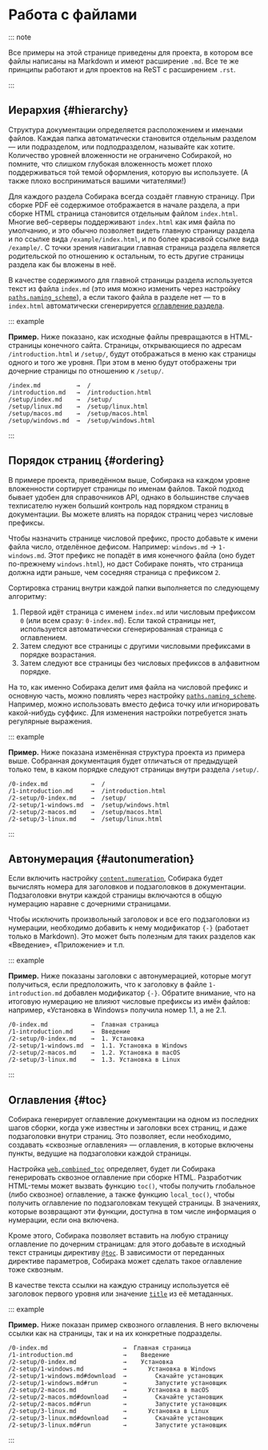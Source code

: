 # Работа с файлами

::: note

Все примеры на этой странице приведены для проекта, в котором все файлы написаны на Markdown и имеют расширение `.md`. Все те же принципы работают и для проектов на ReST с расширением `.rst`.

:::

## Иерархия {#hierarchy}

Структура документации определяется расположением и именами файлов. Каждая папка автоматически становится отдельным разделом — или подразделом, или подподразделом, называйте как хотите. Количество уровней вложенности не ограничено Собиракой, но помните, что слишком глубокая вложенность может плохо поддерживаться той темой оформления, которую вы используете. (А также плохо восприниматься вашими читателями!)

Для каждого раздела Собирака всегда создаёт главную страницу. При сборке PDF её содержимое отображается в начале раздела, а при сборке HTML страница становится отдельным файлом `index.html`. Многие веб-серверы поддерживают `index.html` как имя файла по умолчанию, и это обычно позволяет видеть главную страницу раздела и по ссылке вида `/example/index.html`, и по более красивой ссылке вида `/example/`. С точки зрения навигации главная страница раздела является родительской по отношению к остальным, то есть другие страницы раздела как бы вложены в неё.

В качестве содержимого для главной страницы раздела используется текст из файла `index.md` (это имя можно изменить через настройку [`paths.naming_scheme`](../reference/configuration.md#paths.naming_scheme)), а если такого файла в разделе нет — то в `index.html` автоматически сгенерируется [оглавление раздела](#toc).

::: example

**Пример.** Ниже показано, как исходные файлы превращаются в HTML-страницы конечного сайта. Страницы, открывающиеся по адресам `/introduction.html` и `/setup/`, будут отображаться в меню как страницы одного и того же уровня. При этом в меню будут отображены три дочерние страницы по отношению к `/setup/`.

```
/index.md          →  /
/introduction.md   →  /introduction.html
/setup/index.md    →  /setup/
/setup/linux.md    →  /setup/linux.html
/setup/macos.md    →  /setup/macos.html
/setup/windows.md  →  /setup/windows.html
```

:::

## Порядок страниц {#ordering}

В примере проекта, приведённом выше, Собирака на каждом уровне вложенности сортирует страницы по именам файлов. Такой подход бывает удобен для справочников API, однако в большинстве случаев техписателю нужен больший контроль над порядком страниц в документации. Вы можете влиять на порядок страниц через числовые префиксы.

Чтобы назначить странице числовой префикс, просто добавьте к имени файла число, отделённое дефисом. Например: `windows.md` → `1-windows.md`. Этот префикс не попадёт в имя конечного файла (оно будет по-прежнему `windows.html`), но даст Собираке понять, что страница должна идти раньше, чем соседняя страница с префиксом `2`.

Сортировка страниц внутри каждой папки выполняется по следующему алгоритму:

1. Первой идёт страница с именем `index.md` или числовым префиксом `0` (или всем сразу: `0-index.md`). Если такой страницы нет, используется автоматически сгенерированная страница с оглавлением.
2. Затем следуют все страницы с другими числовыми префиксами в порядке возрастания.
3. Затем следуют все страницы без числовых префиксов в алфавитном порядке.

На то, как именно Собирака делит имя файла на числовой префикс и основную часть, можно повлиять через настройку [`paths.naming_scheme`](../reference/configuration.md#paths.naming_scheme). Например, можно использовать вместо дефиса точку или игнорировать какой-нибудь суффикс. Для изменения настройки потребуется знать регулярные выражения.

::: example

**Пример.** Ниже показана изменённая структура проекта из примера выше. Собранная документация будет отличаться от предыдущей только тем, в каком порядке следуют страницы внутри раздела `/setup/`.

```
/0-index.md            →  /
/1-introduction.md     →  /introduction.html
/2-setup/0-index.md    →  /setup/
/2-setup/1-windows.md  →  /setup/windows.html
/2-setup/2-macos.md    →  /setup/macos.html
/2-setup/3-linux.md    →  /setup/linux.html
```

:::

## Автонумерация {#autonumeration}

Если включить настройку [`content.numeration`](../reference/configuration.md#content.numeration), Собирака будет вычислять номера для заголовков и подзаголовков в документации. Подзаголовки внутри каждой страницы включаются в общую нумерацию наравне с дочерними страницами.

Чтобы исключить произвольный заголовок и все его подзаголовки из нумерации, необходимо добавить к нему модификатор `{-}` (работает только в Markdown). Это может быть полезным для таких разделов как «Введение», «Приложение» и т.п.

::: example

**Пример.** Ниже показаны заголовки с автонумерацией, которые могут получиться, если предположить, что к заголовку в файле `1-introduction.md` добавлен модификатор `{-}`. Обратите внимание, что на итоговую нумерацию не влияют числовые префиксы из имён файлов: например, «Установка в Windows» получила номер 1.1, а не 2.1.

```
/0-index.md            →  Главная страница
/1-introduction.md     →  Введение
/2-setup/0-index.md    →  1. Установка
/2-setup/1-windows.md  →  1.1. Установка в Windows
/2-setup/2-macos.md    →  1.2. Установка в macOS
/2-setup/3-linux.md    →  1.3. Установка в Linux
```

:::

## Оглавления {#toc}

Собирака генерирует оглавление документации на одном из последних шагов сборки, когда уже известны и заголовки всех страниц, и даже подзаголовки внутри страниц. Это позволяет, если необходимо, создавать «сквозные оглавления» — оглавления, в которые включены пункты, ведущие на подзаголовки каждой страницы.

Настройка [`web.combined_toc`](../reference/configuration.md#web.combined_toc) определяет, будет ли Собирака генерировать сквозное оглавление при сборке HTML. Разработчик HTML-темы может вызвать функцию `toc()`, чтобы получить глобальное (либо сквозное) оглавление, а также функцию `local_toc()`, чтобы получить оглавление по подзаголовкам текущей страницы. В значениях, которые возвращают эти функции, доступна в том числе информация о нумерации, если она включена.

Кроме этого, Собирака позволяет вставить на любую страницу оглавление по дочерним страницам: для этого добавьте в исходный текст страницы директиву [`@toc`](../syntax/directives.md#toc). В зависимости от переданных директиве параметров, Собирака может сделать такое оглавление тоже сквозным.

В качестве текста ссылки на каждую страницу используется её заголовок первого уровня или значение [`title`](../reference/metadata.md#title) из её метаданных.

::: example

**Пример.** Ниже показан пример сквозного оглавления. В него включены ссылки как на страницы, так и на их конкретные подразделы.

```
/0-index.md                     →  Главная страница
/1-introduction.md              →    Введение
/2-setup/0-index.md             →    Установка
/2-setup/1-windows.md           →      Установка в Windows
/2-setup/1-windows.md#download  →        Скачайте установщик
/2-setup/1-windows.md#run       →        Запустите установщик
/2-setup/2-macos.md             →      Установка в macOS
/2-setup/2-macos.md#download    →        Скачайте установщик
/2-setup/2-macos.md#run         →        Запустите установщик
/2-setup/3-linux.md             →      Установка в Linux
/2-setup/3-linux.md#download    →        Скачайте установщик
/2-setup/3-linux.md#run         →        Запустите установщик
```

:::
